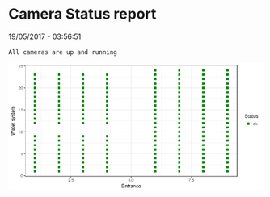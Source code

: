 Camera Status report
================
19/05/2017 - 03:56:51

    All cameras are up and running

![](camreport_files/figure-markdown_github/unnamed-chunk-2-1.png)

